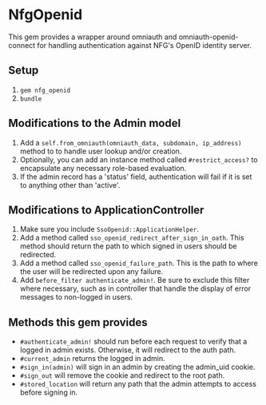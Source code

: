 # NfgOpenid

This gem provides a wrapper around omniauth and omniauth-openid-connect for handling authentication against NFG's OpenID identity server.

## Setup
1. `gem nfg_openid`
2. `bundle`

## Modifications to the Admin model
1. Add a `self.from_omniauth(omniauth_data, subdomain, ip_address)` method to to handle user lookup and/or creation.
2. Optionally, you can add an instance method called `#restrict_access?` to encapsulate any necessary role-based evaluation.
3. If the admin record has a 'status' field, authentication will fail if it is set to anything other than 'active'.

## Modifications to ApplicationController
1. Make sure you include `SsoOpenid::ApplicationHelper`.
2. Add a method called `sso_openid_redirect_after_sign_in_oath`. This method should return the path to which signed in users should be redirected.
3. Add a method called `sso_openid_failure_path`. This is the path to where the user will be redirected upon any failure.
4. Add `before_filter authenticate_admin!`. Be sure to exclude this filter where necessary, such as in controller that handle the display of error messages to non-logged in users.

## Methods this gem provides
* `#authenticate_admin!` should run before each request to verify that a logged in admin exists. Otherwise, it will redirect to the auth path.
* `#current_admin` returns the logged in admin.
* `#sign_in(admin)` will sign in an admin by creating the admin_uid cookie.
* `#sign_out` will remove the cookie and redirect to the root path.
* `#stored_location` will return any path that the admin attempts to access before signing in.


